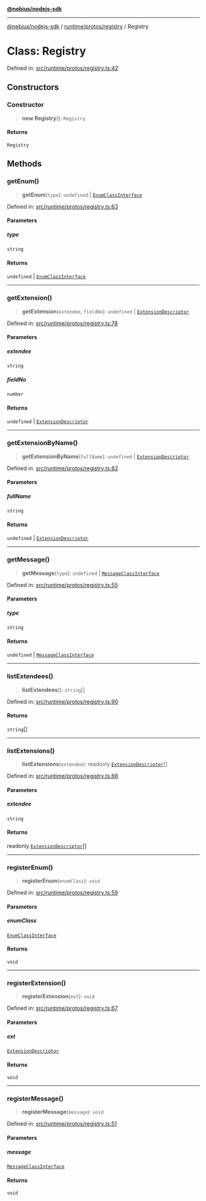 [**@nebius/nodejs-sdk**](../../../../README.md)

---

[@nebius/nodejs-sdk](../../../../README.md) / [runtime/protos/registry](../README.md) / Registry

# Class: Registry

Defined in: [src/runtime/protos/registry.ts:42](https://github.com/nebius/nodejs-sdk/blob/b305f8e478cb0251c26d73900b264b3bd9a5cc58/src/runtime/protos/registry.ts#L42)

## Constructors

### Constructor

> **new Registry**(): `Registry`

#### Returns

`Registry`

## Methods

### getEnum()

> **getEnum**(`type`): `undefined` \| [`EnumClassInterface`](../interfaces/EnumClassInterface.md)

Defined in: [src/runtime/protos/registry.ts:63](https://github.com/nebius/nodejs-sdk/blob/b305f8e478cb0251c26d73900b264b3bd9a5cc58/src/runtime/protos/registry.ts#L63)

#### Parameters

##### type

`string`

#### Returns

`undefined` \| [`EnumClassInterface`](../interfaces/EnumClassInterface.md)

---

### getExtension()

> **getExtension**(`extendee`, `fieldNo`): `undefined` \| [`ExtensionDescriptor`](../interfaces/ExtensionDescriptor.md)

Defined in: [src/runtime/protos/registry.ts:78](https://github.com/nebius/nodejs-sdk/blob/b305f8e478cb0251c26d73900b264b3bd9a5cc58/src/runtime/protos/registry.ts#L78)

#### Parameters

##### extendee

`string`

##### fieldNo

`number`

#### Returns

`undefined` \| [`ExtensionDescriptor`](../interfaces/ExtensionDescriptor.md)

---

### getExtensionByName()

> **getExtensionByName**(`fullName`): `undefined` \| [`ExtensionDescriptor`](../interfaces/ExtensionDescriptor.md)

Defined in: [src/runtime/protos/registry.ts:82](https://github.com/nebius/nodejs-sdk/blob/b305f8e478cb0251c26d73900b264b3bd9a5cc58/src/runtime/protos/registry.ts#L82)

#### Parameters

##### fullName

`string`

#### Returns

`undefined` \| [`ExtensionDescriptor`](../interfaces/ExtensionDescriptor.md)

---

### getMessage()

> **getMessage**(`type`): `undefined` \| [`MessageClassInterface`](../interfaces/MessageClassInterface.md)

Defined in: [src/runtime/protos/registry.ts:55](https://github.com/nebius/nodejs-sdk/blob/b305f8e478cb0251c26d73900b264b3bd9a5cc58/src/runtime/protos/registry.ts#L55)

#### Parameters

##### type

`string`

#### Returns

`undefined` \| [`MessageClassInterface`](../interfaces/MessageClassInterface.md)

---

### listExtendees()

> **listExtendees**(): `string`[]

Defined in: [src/runtime/protos/registry.ts:90](https://github.com/nebius/nodejs-sdk/blob/b305f8e478cb0251c26d73900b264b3bd9a5cc58/src/runtime/protos/registry.ts#L90)

#### Returns

`string`[]

---

### listExtensions()

> **listExtensions**(`extendee`): readonly [`ExtensionDescriptor`](../interfaces/ExtensionDescriptor.md)[]

Defined in: [src/runtime/protos/registry.ts:86](https://github.com/nebius/nodejs-sdk/blob/b305f8e478cb0251c26d73900b264b3bd9a5cc58/src/runtime/protos/registry.ts#L86)

#### Parameters

##### extendee

`string`

#### Returns

readonly [`ExtensionDescriptor`](../interfaces/ExtensionDescriptor.md)[]

---

### registerEnum()

> **registerEnum**(`enumClass`): `void`

Defined in: [src/runtime/protos/registry.ts:59](https://github.com/nebius/nodejs-sdk/blob/b305f8e478cb0251c26d73900b264b3bd9a5cc58/src/runtime/protos/registry.ts#L59)

#### Parameters

##### enumClass

[`EnumClassInterface`](../interfaces/EnumClassInterface.md)

#### Returns

`void`

---

### registerExtension()

> **registerExtension**(`ext`): `void`

Defined in: [src/runtime/protos/registry.ts:67](https://github.com/nebius/nodejs-sdk/blob/b305f8e478cb0251c26d73900b264b3bd9a5cc58/src/runtime/protos/registry.ts#L67)

#### Parameters

##### ext

[`ExtensionDescriptor`](../interfaces/ExtensionDescriptor.md)

#### Returns

`void`

---

### registerMessage()

> **registerMessage**(`message`): `void`

Defined in: [src/runtime/protos/registry.ts:51](https://github.com/nebius/nodejs-sdk/blob/b305f8e478cb0251c26d73900b264b3bd9a5cc58/src/runtime/protos/registry.ts#L51)

#### Parameters

##### message

[`MessageClassInterface`](../interfaces/MessageClassInterface.md)

#### Returns

`void`
